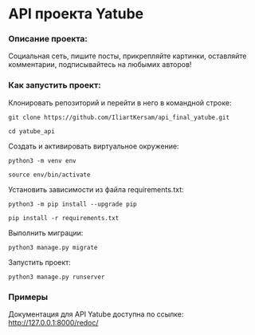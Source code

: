 # API проекта Yatube

### Описание проекта:
Социальная сеть, пишите посты, прикрепляйте картинки, оставляйте комментарии, подписывайтесь на любымих авторов!

### Как запустить проект:

Клонировать репозиторий и перейти в него в командной строке:

```
git clone https://github.com/IliartKersam/api_final_yatube.git
```

```
cd yatube_api
```

Cоздать и активировать виртуальное окружение:

```
python3 -m venv env
```

```
source env/bin/activate
```

Установить зависимости из файла requirements.txt:

```
python3 -m pip install --upgrade pip
```

```
pip install -r requirements.txt
```

Выполнить миграции:

```
python3 manage.py migrate
```

Запустить проект:

```
python3 manage.py runserver
```
### Примеры
Документация для API Yatube доступна по ссылке: http://127.0.0.1:8000/redoc/
